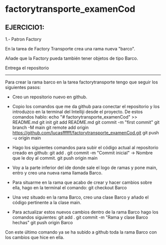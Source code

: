 ﻿# factorytransporte_examenCod
 
EJERCICIO1:
-----------------------------------------------------------------------------------------------------------------------------------------------------------------------
1.- Patron Factory

En la tarea de Factory Transporte crea una rama nueva "barco".

Añade que la Factory pueda también tener objetos de tipo Barco.

Entrega el repositorio

-----------------------------------------------------------------------------------------------------------------------------------------------------------------------

Para crear la rama barco en la tarea factorytransporte tengo que seguir los siguientes pasos:

- Creo un repositorio nuevo en github.

- Copio los comandos que me da github para conectar el repositorio y los introduzco en la terminal del Intelliji 
desde el proyecto.
  De estos comandos hablo: 
  echo "# factorytransporte_examenCod" >> README.md
  git init
  git add README.md
  git commit -m "first commit"
  git branch -M main
  git remote add origin https://github.com/lucasffffff/factorytransporte_examenCod.git
  git push -u origin main 

- Hago los siguientes comandos para subir el código actual al repositorio creado en github:
git add .
git commit -m "Commit inicial"  -> Nombre que le doy al commit.
git push origin main

- Voy a la parte inferior del ide donde sale el logo de ramas y pone main, entro y creo una nueva rama llamada Barco.

- Para situarme en la rama que acabo de crear y hacer cambios sobre ella, hago en la terminal el comando:
  git checkout Barco
  
- Una vez situado en la rama Barco, creo una clase Barco y añado el código pertinente a la clase main.

- Para actualizar estos nuevos cambios dentro de la rama Barco hago los comandos siguientes:
git add .
git commit -m "Rama y clase Barco hechas"
git push origin Barco

Con este último comando ya se ha subido a github toda la rama Barco con los cambios que hice en ella.
